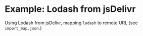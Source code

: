 # Example: Lodash from jsDelivr

Using Lodash from jsDelivr, mapping `lodash` to remote URL (see
`import_map.json`.)
